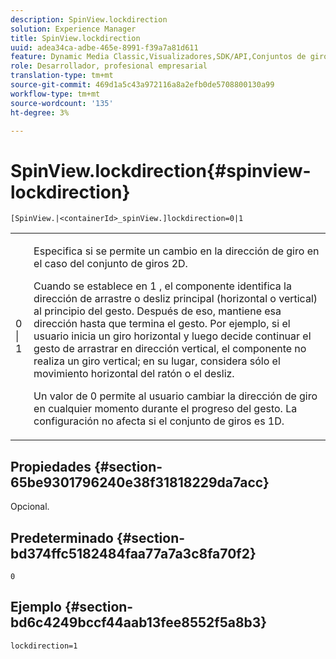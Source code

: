 ```yaml
---
description: SpinView.lockdirection
solution: Experience Manager
title: SpinView.lockdirection
uuid: adea34ca-adbe-465e-8991-f39a7a81d611
feature: Dynamic Media Classic,Visualizadores,SDK/API,Conjuntos de giros
role: Desarrollador, profesional empresarial
translation-type: tm+mt
source-git-commit: 469d1a5c43a972116a8a2efb0de5708800130a99
workflow-type: tm+mt
source-wordcount: '135'
ht-degree: 3%

---
```



# SpinView.lockdirection{#spinview-lockdirection}

`[SpinView.|<containerId>_spinView.]lockdirection=0|1`

<table id="table_18D47E7C6A2D4D68B94225CB621D5F7C"> 
 <tbody> 
  <tr> 
   <td colname="col1"> <p> <span class="codeph"> 0 | 1 </span> </p> </td> 
   <td colname="col2"> <p> Especifica si se permite un cambio en la dirección de giro en el caso del conjunto de giros 2D. </p> <p>Cuando se establece en <span class="codeph"> 1 </span>, el componente identifica la dirección de arrastre o desliz principal (horizontal o vertical) al principio del gesto. Después de eso, mantiene esa dirección hasta que termina el gesto. Por ejemplo, si el usuario inicia un giro horizontal y luego decide continuar el gesto de arrastrar en dirección vertical, el componente no realiza un giro vertical; en su lugar, considera sólo el movimiento horizontal del ratón o el desliz. </p> <p>Un valor de <span class="codeph"> 0 </span> permite al usuario cambiar la dirección de giro en cualquier momento durante el progreso del gesto. La configuración no afecta si el conjunto de giros es 1D. </p> </td> 
  </tr> 
 </tbody> 
</table>

## Propiedades {#section-65be9301796240e38f31818229da7acc}

Opcional.

## Predeterminado {#section-bd374ffc5182484faa77a7a3c8fa70f2}

`0`

## Ejemplo {#section-bd6c4249bccf44aab13fee8552f5a8b3}

`lockdirection=1`
